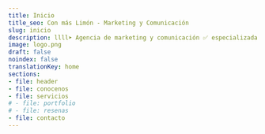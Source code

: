 ```yaml
---
title: Inicio
title_seo: Con más Limón - Marketing y Comunicación
slug: inicio
description: llll➤ Agencia de marketing y comunicación ✅ especializada en la transformación digital de empresas, enfocada en digitalizar, conectar y potenciar marcas en el mundo virtual.
image: logo.png
draft: false
noindex: false
translationKey: home
sections:
- file: header
- file: conocenos
- file: servicios
# - file: portfolio
# - file: resenas
- file: contacto
---
```

